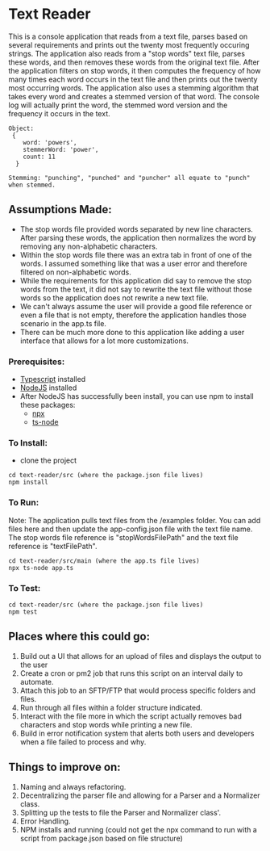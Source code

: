# Text Reader

This is a console application that reads from a text file, parses based on several requirements and prints out the twenty most frequently occuring strings. The application also reads from a "stop words" text file, parses these words, and then removes these words from the original text file. After the application filters on stop words, it then computes the frequency of how many times each word occurs in the text file and then prints out the twenty most occurring words. The application also uses a stemming algorithm that takes every word and creates a stemmed version of that word. The console log will actually print the word, the stemmed word version and the frequency it occurs in the text.


```
Object: 
 { 
    word: 'powers', 
    stemmerWord: 'power', 
    count: 11 
  }
 
Stemming: "punching", "punched" and "puncher" all equate to "punch" when stemmed.
```

## Assumptions Made:
  - The stop words file provided words separated by new line characters. After parsing these words, the application then normalizes the word by removing any non-alphabetic characters.
  - Within the stop words file there was an extra tab in front of one of the words. I assumed something like that was a user error and therefore filtered on non-alphabetic words.
  - While the requirements for this application did say to remove the stop words from the text, it did not say to rewrite the text file without those words so the application does not rewrite a new text file.
  - We can't always assume the user will provide a good file reference or even a file that is not empty, therefore the application handles those scenario in the app.ts file.
  - There can be much more done to this application like adding a user interface that allows for a lot more customizations.
  
  
 
### Prerequisites:
  - [Typescript](https://www.typescriptlang.org/) installed
  - [NodeJS](https://nodejs.org/en/download/) installed
  - After NodeJS has successfully been install, you can use npm to install these packages:
      - [npx](https://www.npmjs.com/package/npx)
      - [ts-node](https://www.npmjs.com/package/ts-node)
      
    
### To Install:
 - clone the project
 
 ```
 cd text-reader/src (where the package.json file lives)
 npm install
 ```
 
 
### To Run:

Note: The application pulls text files from the /examples folder. You can add files here and then update the app-config.json file with the text file name. The stop words file reference is "stopWordsFilePath" and the text file reference is "textFilePath".


```
cd text-reader/src/main (where the app.ts file lives)
npx ts-node app.ts
```


### To Test: 

```
cd text-reader/src (where the package.json file lives)
npm test
```


## Places where this could go:

1. Build out a UI that allows for an upload of files and displays the output to the user
2. Create a cron or pm2 job that runs this script on an interval daily to automate. 
3. Attach this job to an SFTP/FTP that would process specific folders and files.
4. Run through all files within a folder structure indicated.
5. Interact with the file more in which the script actually removes bad characters and stop words while printing a new file.
6. Build in error notification system that alerts both users and developers when a file failed to process and why.

## Things to improve on:

1. Naming and always refactoring.
2. Decentralizing the parser file and allowing for a Parser and a Normalizer class.
3. Splitting up the tests to file the Parser and Normalizer class'.
4. Error Handling.
5. NPM installs and running (could not get the npx command to run with a script from package.json based on file structure)

